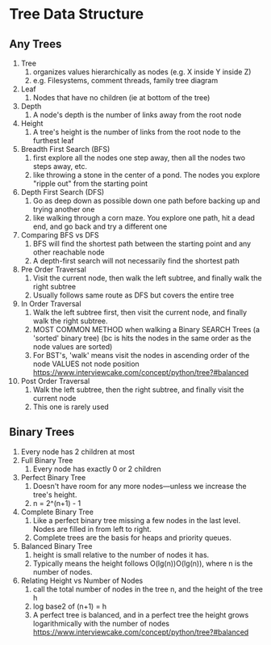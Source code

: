 # Tree Data Structure

## Any Trees

1. Tree
   1. organizes values hierarchically as nodes (e.g. X inside Y inside Z)
   2. e.g. Filesystems, comment threads, family tree diagram
2. Leaf
   1. Nodes that have no children (ie at bottom of the tree)
3. Depth
   1. A node's depth is the number of links away from the root node
4. Height
   1. A tree's height is the number of links from the root node to the furthest leaf
5. Breadth First Search (BFS)
   1. first explore all the nodes one step away, then all the nodes two steps away, etc.
   2. like throwing a stone in the center of a pond. The nodes you explore "ripple out" from the starting point
6. Depth First Search (DFS)
   1. Go as deep down as possible down one path before backing up and trying another one
   2. like walking through a corn maze. You explore one path, hit a dead end, and go back and try a different one
7. Comparing BFS vs DFS
   1. BFS will find the shortest path between the starting point and any other reachable node
   2. A depth-first search will not necessarily find the shortest path
8. Pre Order Traversal
   1. Visit the current node, then walk the left subtree, and finally walk the right subtree
   2. Usually follows same route as DFS but covers the entire tree
9. In Order Traversal
   1. Walk the left subtree first, then visit the current node, and finally walk the right subtree.
   2. MOST COMMON METHOD when walking a Binary SEARCH Trees (a 'sorted' binary tree) (bc is hits the nodes in the same order as the node values are sorted)
   3. For BST's, 'walk' means visit the nodes in ascending order of the node VALUES not node position <https://www.interviewcake.com/concept/python/tree?#balanced>
10. Post Order Traversal
    1. Walk the left subtree, then the right subtree, and finally visit the current node
    2. This one is rarely used

## Binary Trees

1. Every node has 2 children at most
2. Full Binary Tree
   1. Every node has exactly 0 or 2 children
3. Perfect Binary Tree
   1. Doesn't have room for any more nodes—unless we increase the tree's height.
   2. n = 2^(n+1) - 1
4. Complete Binary Tree
   1. Like a perfect binary tree missing a few nodes in the last level. Nodes are filled in from left to right.
   2. Complete trees are the basis for heaps and priority queues.
5. Balanced Binary Tree
   1. height is small relative to the number of nodes it has.
   2. Typically means the height follows O(lg(n))O(lg(n)), where n is the number of nodes.
6. Relating Height vs Number of Nodes
   1. call the total number of nodes in the tree n, and the height of the tree h
   2. log base2 of (n+1) = h
   3. A perfect tree is balanced, and in a perfect tree the height grows logarithmically with the number of nodes <https://www.interviewcake.com/concept/python/tree?#balanced>
